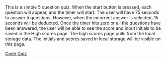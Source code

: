 This is a simple 5 question quiz. When the start button is pressed, each question will appear, and the timer will start. The user will have 75 seconds to answer 5 questions. However, when the incorrect answer is selected, 15 seconds will be deducted. Once the timer hits zero or all the questions have been answered, the user will be able to see the score and input initials to be saved in the High scores page.
The high scores page pulls from the local storage data. The initials and scores saved in local storage will be visible on this page. 


[Code Quiz](https://sbhwang23.github.io/Homework04/)

